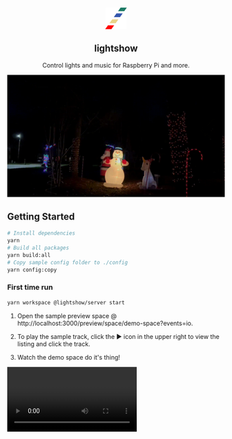 <p align=center>
    <img src="assets/logo.svg" alt="lightshow" width=50 height=50 />
</p>
 <h2 align="center">lightshow</h2>

<p align="center">Control lights and music for Raspberry Pi and more.</p>

![lightshow](assets/demo.gif)

## Getting Started

```bash
# Install dependencies
yarn
# Build all packages
yarn build:all
# Copy sample config folder to ./config
yarn config:copy
```

### First time run

```bash
yarn workspace @lightshow/server start
```

1. Open the sample preview space @ http://localhost:3000/preview/space/demo-space?events=io.

2. To play the sample track, click the ▶️ icon in the upper right to view the listing and click the track.

3. Watch the demo space do it's thing!

![preview](assets/demo.mov)
